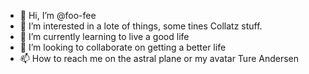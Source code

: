 - 👋 Hi, I’m @foo-fee
- 👀 I’m interested in a lote of things, some tines Collatz stuff.
- 🌱 I’m currently learning to live a good life
- 💞️ I’m looking to collaborate on getting a better life
- 📫 How to reach me on the astral plane or my avatar Ture Andersen

<!---
foo-fee/foo-fee is a ✨ special ✨ repository because its `README.md` (this file) appears on your GitHub profile.
You can click the Preview link to take a look at your changes.
--->
